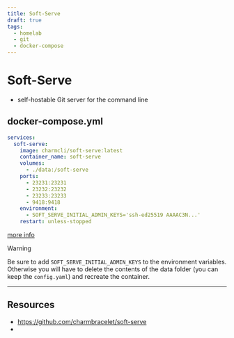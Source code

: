 ```yaml
---
title: Soft-Serve
draft: true
tags:
  - homelab
  - git
  - docker-compose
---
```

# Soft-Serve

- self-hostable Git server for the command line

## docker-compose.yml
```yml
services:
  soft-serve:
    image: charmcli/soft-serve:latest
    container_name: soft-serve
    volumes:
      - ./data:/soft-serve
    ports:
      - 23231:23231
      - 23232:23232
      - 23233:23233
      - 9418:9418
	environment:
      - SOFT_SERVE_INITIAL_ADMIN_KEYS='ssh-ed25519 AAAAC3N...'
    restart: unless-stopped
```
[more info](https://github.com/charmbracelet/soft-serve/blob/main/docker.md)

> [!warning]
> Be sure to add `SOFT_SERVE_INITIAL_ADMIN_KEYS` to the environment variables. Otherwise you will have to delete the contents of the data folder (you can keep the `config.yaml`) and recreate the container.

---

## Resources
- https://github.com/charmbracelet/soft-serve
- 